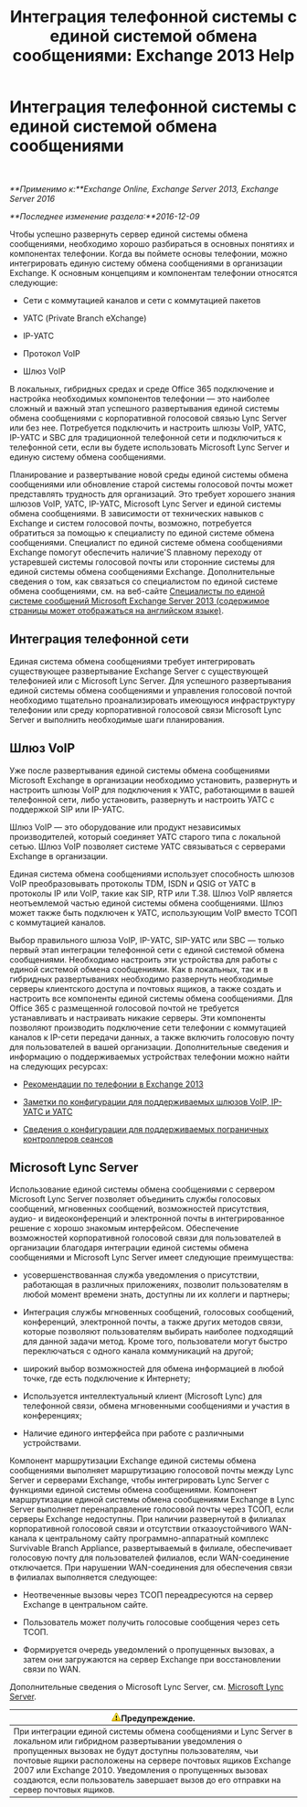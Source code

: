 ﻿---
title: 'Интеграция телефонной системы с единой системой обмена сообщениями: Exchange 2013 Help'
TOCTitle: Интеграция телефонной системы с единой системой обмена сообщениями
ms:assetid: b8790117-b040-4c84-9d34-005c75088e76
ms:mtpsurl: https://technet.microsoft.com/ru-ru/library/JJ673558(v=EXCHG.150)
ms:contentKeyID: 50556476
ms.date: 04/30/2018
mtps_version: v=EXCHG.150
ms.translationtype: HT
---

# Интеграция телефонной системы с единой системой обмена сообщениями

 

_**Применимо к:**Exchange Online, Exchange Server 2013, Exchange Server 2016_

_**Последнее изменение раздела:**2016-12-09_

Чтобы успешно развернуть сервер единой системы обмена сообщениями, необходимо хорошо разбираться в основных понятиях и компонентах телефонии. Когда вы поймете основы телефонии, можно интегрировать единую систему обмена сообщениями в организации Exchange. К основным концепциям и компонентам телефонии относятся следующие:

  - Сети с коммутацией каналов и сети с коммутацией пакетов

  - УАТС (Private Branch eXchange)

  - IP-УАТС

  - Протокол VoIP

  - Шлюз VoIP

В локальных, гибридных средах и среде Office 365 подключение и настройка необходимых компонентов телефонии — это наиболее сложный и важный этап успешного развертывания единой системы обмена сообщениями с корпоративной голосовой связью Lync Server или без нее. Потребуется подключить и настроить шлюзы VoIP, УАТС, IP-УАТС и SBC для традиционной телефонной сети и подключиться к телефонной сети, если вы будете использовать Microsoft Lync Server и единую систему обмена сообщениями.

Планирование и развертывание новой среды единой системы обмена сообщениями или обновление старой системы голосовой почты может представлять трудность для организаций. Это требует хорошего знания шлюзов VoIP, УАТС, IP-УАТС, Microsoft Lync Server и единой системы обмена сообщениями. В зависимости от технических навыков с Exchange и систем голосовой почты, возможно, потребуется обратиться за помощью к специалисту по единой системе обмена сообщениями. Специалист по единой системе обмена сообщениями Exchange помогут обеспечить наличие'S плавному переходу от устаревшей системы голосовой почты или сторонние системы для единой системы обмена сообщениями Exchange. Дополнительные сведения о том, как связаться со специалистом по единой системе обмена сообщениями, см. на веб-сайте [Специалисты по единой системе сообщений Microsoft Exchange Server 2013 (содержимое страницы может отображаться на английском языке)](http://go.microsoft.com/fwlink/p/?linkid=262708).

## Интеграция телефонной сети

Единая система обмена сообщениями требует интегрировать существующее развертывание Exchange Server с существующей телефонией или с Microsoft Lync Server. Для успешного развертывания единой системы обмена сообщениями и управления голосовой почтой необходимо тщательно проанализировать имеющуюся инфраструктуру телефонии или среду корпоративной голосовой связи Microsoft Lync Server и выполнить необходимые шаги планирования.

## Шлюз VoIP

Уже после развертывания единой системы обмена сообщениями Microsoft Exchange в организации необходимо установить, развернуть и настроить шлюзы VoIP для подключения к УАТС, работающими в вашей телефонной сети, либо установить, развернуть и настроить УАТС с поддержкой SIP или IP-УАТС.

Шлюз VoIP — это оборудование или продукт независимых производителей, который соединяет УАТС старого типа с локальной сетью. Шлюз VoIP позволяет системе УАТС связываться с серверами Exchange в организации.

Единая система обмена сообщениями использует способность шлюзов VoIP преобразовывать протоколы TDM, ISDN и QSIG от УАТС в протоколы IP или VoIP, такие как SIP, RTP или T.38. Шлюз VoIP является неотъемлемой частью единой системы обмена сообщениями. Шлюз может также быть подключен к УАТС, использующим VoIP вместо ТСОП с коммутацией каналов.

Выбор правильного шлюза VoIP, IP-УАТС, SIP-УАТС или SBC — только первый этап интеграции телефонной сети с единой системой обмена сообщениями. Необходимо настроить эти устройства для работы с единой системой обмена сообщениями. Как в локальных, так и в гибридных развертываниях необходимо развернуть необходимые серверы клиентского доступа и почтовых ящиков, а также создать и настроить все компоненты единой системы обмена сообщениями. Для Office 365 с размещенной голосовой почтой не требуется устанавливать и настраивать никакие серверы. Эти компоненты позволяют производить подключение сети телефонии с коммутацией каналов к IP-сети передачи данных, а также включить голосовую почту для пользователей в вашей организации. Дополнительные сведения и информацию о поддерживаемых устройствах телефонии можно найти на следующих ресурсах:

  - [Рекомендации по телефонии в Exchange 2013](telephony-advisor-for-exchange-2013-exchange-2013-help.md)

  - [Заметки по конфигурации для поддерживаемых шлюзов VoIP, IP-УАТС и УАТС](configuration-notes-for-supported-voip-gateways-ip-pbxs-and-pbxs-exchange-2013-help.md)

  - [Сведения о конфигурации для поддерживаемых пограничных контроллеров сеансов](configuration-notes-for-supported-session-border-controllers-exchange-2013-help.md)

## Microsoft Lync Server

Использование единой системы обмена сообщениями с сервером Microsoft Lync Server позволяет объединить службы голосовых сообщений, мгновенных сообщений, возможностей присутствия, аудио- и видеоконференций и электронной почты в интегрированное решение с хорошо знакомым интерфейсом. Обеспечение возможностей корпоративной голосовой связи для пользователей в организации благодаря интеграции единой системы обмена сообщениями и Microsoft Lync Server имеет следующие преимущества:

  - усовершенствованная служба уведомления о присутствии, работающая в различных приложениях, позволит пользователям в любой момент времени знать, доступны ли их коллеги и партнеры;

  - Интеграция службы мгновенных сообщений, голосовых сообщений, конференций, электронной почты, а также других методов связи, которые позволяют пользователям выбирать наиболее подходящий для данной задачи метод. Кроме того, пользователи могут быстро переключаться с одного канала коммуникаций на другой;

  - широкий выбор возможностей для обмена информацией в любой точке, где есть подключение к Интернету;

  - Используется интеллектуальный клиент (Microsoft Lync) для телефонной связи, обмена мгновенными сообщениями и участия в конференциях;

  - Наличие единого интерфейса при работе с различными устройствами.

Компонент маршрутизации Exchange единой системы обмена сообщениями выполняет маршрутизацию голосовой почты между Lync Server и серверами Exchange, чтобы интегрировать Lync Server с функциями единой системы обмена сообщениями. Компонент маршрутизации единой системы обмена сообщениями Exchange в Lync Server выполняет перенаправление голосовой почты через ТСОП, если серверы Exchange недоступны. При наличии развернутой в филиалах корпоративной голосовой связи и отсутствии отказоустойчивого WAN-канала к центральному сайту программно-аппаратный комплекс Survivable Branch Appliance, развертываемый в филиале, обеспечивает голосовую почту для пользователей филиалов, если WAN-соединение отключается. При нарушении WAN-соединения для обеспечения связи в филиалах выполняется следующее:

  - Неотвеченные вызовы через ТСОП переадресуются на сервер Exchange в центральном сайте.

  - Пользователь может получить голосовые сообщения через сеть ТСОП.

  - Формируется очередь уведомлений о пропущенных вызовах, а затем они загружаются на сервер Exchange при восстановлении связи по WAN.

Дополнительные сведения о Microsoft Lync Server, см. [Microsoft Lync Server](https://go.microsoft.com/fwlink/p/?linkid=265752).

<table>
<thead>
<tr class="header">
<th><img src="images/JJ983803.warning(EXCHG.150).gif" title="Предупреждение" alt="Предупреждение" />Предупреждение.</th>
</tr>
</thead>
<tbody>
<tr class="odd">
<td>При интеграции единой системы обмена сообщениями и Lync Server в локальном или гибридном развертывании уведомления о пропущенных вызовах не будут доступны пользователям, чьи почтовые ящики расположены на сервере почтовых ящиков Exchange 2007 или Exchange 2010. Уведомления о пропущенных вызовах создаются, если пользователь завершает вызов до его отправки на сервер почтовых ящиков.</td>
</tr>
</tbody>
</table>

